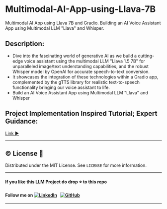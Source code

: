 # Multimodal-AI-App-using-Llava-7B
Multimodal AI App using Llava 7B and Gradio. Building an AI Voice Assistant App using Multimodal LLM "Llava" and Whisper.

## Description:
-  Dive into the fascinating world of generative AI as we build a cutting-edge voice assistant using the multimodal LLM "Llava 1.5 7B" for unparalleled image/text understanding capabilities, and the robust Whisper model by OpenAI for accurate speech-to-text conversion.
-  It showcases the integration of these technologies within a Gradio app, complemented by the gTTS library for realistic text-to-speech functionality bringing our voice assistant to life.
-  Build an AI Voice Assistant App using Multimodal LLM "Llava" and Whisper

## Project Implementation Inspired Tutorial; Expert Guidance:
[Link ▶️](https://www.youtube.com/watch?v=77dJJBFPLpY)

 ---
## ©️ License 🪪 

Distributed under the MIT License. See `LICENSE` for more information.

---

#### **If you like this LLM Project do drop ⭐ to this repo**
#### Follow me on [![LinkedIn](https://img.shields.io/badge/linkedin-%230077B5.svg?style=for-the-badge&logo=linkedin&logoColor=white)](https://www.linkedin.com/in/gurpreetkaurjethra/) &nbsp; [![GitHub](https://img.shields.io/badge/github-%23121011.svg?style=for-the-badge&logo=github&logoColor=white)](https://github.com/GURPREETKAURJETHRA/)

---
